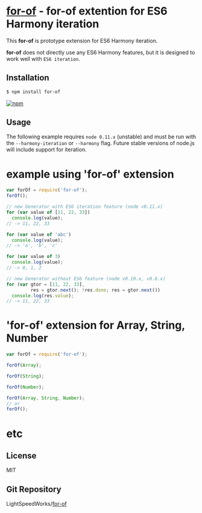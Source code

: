 [for-of](https://www.npmjs.org/package/for-of) - for-of extention for ES6 Harmony iteration
=========================

  This **for-of** is prototype extension for ES6 Harmony iteration.

  **for-of** does not directly use any ES6 Harmony features, 
  but it is designed to work well with `ES6 iteration`.

Installation
------------

```bash
$ npm install for-of
```

[![npm][npm-for-of.png]][npm-for-of]

Usage
-----

  The following example requires `node 0.11.x` (unstable)
  and must be run with the `--harmony-iteration`
  or `--harmony` flag.
  Future stable versions of node.js will include support for iteration.

# example using 'for-of' extension

```js
var forOf = require('for-of');
forOf();

// new Generator with ES6 iteration feature (node v0.11.x)
for (var value of [11, 22, 33])
  console.log(value);
// -> 11, 22, 33

for (var value of 'abc')
  console.log(value);
// -> 'a', 'b', 'c'

for (var value of 3)
  console.log(value);
// -> 0, 1, 2

// new Generator without ES6 feature (node v0.10.x, v0.8.x)
for (var gtor = [11, 22, 33],
         res = gtor.next(); !res.done; res = gtor.next())
  console.log(res.value);
// -> 11, 22, 33
```

# 'for-of' extension for Array, String, Number

```js
var forOf = require('for-of');

forOf(Array);

forOf(String);

forOf(Number);

forOf(Array, String, Number);
// or
forOf();
```

# etc

License
-------

  MIT

Git Repository
--------------

  LightSpeedWorks/[for-of](https://github.com/LightSpeedWorks/for-of#readme)

[npm-for-of]: https://nodei.co/npm/for-of
[npm-for-of.png]: https://nodei.co/npm/for-of.png
